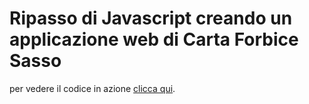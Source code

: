 # Ripasso di Javascript creando un applicazione web di Carta Forbice Sasso

per vedere il codice in azione [clicca qui](https://marcodevito.github.io/Ripasso_Js_04_CartaForbiceSasso_Dom/). 
